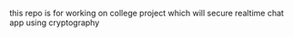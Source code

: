 this repo is for working on college project which will secure realtime chat app using cryptography 
